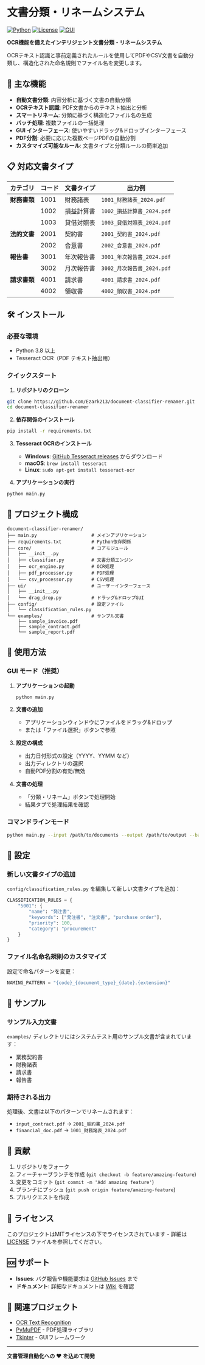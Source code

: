 # 文書分類・リネームシステム

[![Python](https://img.shields.io/badge/Python-3.8+-blue.svg)](https://www.python.org)
[![License](https://img.shields.io/badge/License-MIT-green.svg)](LICENSE)
[![GUI](https://img.shields.io/badge/GUI-Tkinter-orange.svg)](https://docs.python.org/3/library/tkinter.html)

**OCR機能を備えたインテリジェント文書分類・リネームシステム**

OCRテキスト認識と事前定義されたルールを使用してPDFやCSV文書を自動分類し、構造化された命名規則でファイル名を変更します。

## 🚀 主な機能

- **自動文書分類**: 内容分析に基づく文書の自動分類
- **OCRテキスト認識**: PDF文書からのテキスト抽出と分析
- **スマートリネーム**: 分類に基づく構造化ファイル名の生成
- **バッチ処理**: 複数ファイルの一括処理
- **GUI インターフェース**: 使いやすいドラッグ&ドロップインターフェース
- **PDF分割**: 必要に応じた複数ページPDFの自動分割
- **カスタマイズ可能なルール**: 文書タイプと分類ルールの簡単追加

## 📋 対応文書タイプ

| カテゴリ | コード | 文書タイプ | 出力例 |
|----------|------|------------|--------|
| **財務書類** | 1001 | 財務諸表 | `1001_財務諸表_2024.pdf` |
| | 1002 | 損益計算書 | `1002_損益計算書_2024.pdf` |
| | 1003 | 貸借対照表 | `1003_貸借対照表_2024.pdf` |
| **法的文書** | 2001 | 契約書 | `2001_契約書_2024.pdf` |
| | 2002 | 合意書 | `2002_合意書_2024.pdf` |
| **報告書** | 3001 | 年次報告書 | `3001_年次報告書_2024.pdf` |
| | 3002 | 月次報告書 | `3002_月次報告書_2024.pdf` |
| **請求書類** | 4001 | 請求書 | `4001_請求書_2024.pdf` |
| | 4002 | 領収書 | `4002_領収書_2024.pdf` |

## 🛠️ インストール

### 必要な環境
- Python 3.8 以上
- Tesseract OCR（PDF テキスト抽出用）

### クイックスタート

1. **リポジトリのクローン**
```bash
git clone https://github.com/Ezark213/document-classifier-renamer.git
cd document-classifier-renamer
```

2. **依存関係のインストール**
```bash
pip install -r requirements.txt
```

3. **Tesseract OCRのインストール**
   - **Windows**: [GitHub Tesseract releases](https://github.com/UB-Mannheim/tesseract/wiki) からダウンロード
   - **macOS**: `brew install tesseract`
   - **Linux**: `sudo apt-get install tesseract-ocr`

4. **アプリケーションの実行**
```bash
python main.py
```

## 📁 プロジェクト構成

```
document-classifier-renamer/
├── main.py                    # メインアプリケーション
├── requirements.txt           # Python依存関係
├── core/                      # コアモジュール
│   ├── __init__.py
│   ├── classifier.py          # 文書分類エンジン
│   ├── ocr_engine.py          # OCR処理
│   ├── pdf_processor.py       # PDF処理
│   └── csv_processor.py       # CSV処理
├── ui/                        # ユーザーインターフェース
│   ├── __init__.py
│   └── drag_drop.py           # ドラッグ&ドロップGUI
├── config/                    # 設定ファイル
│   └── classification_rules.py
└── examples/                  # サンプル文書
    ├── sample_invoice.pdf
    ├── sample_contract.pdf
    └── sample_report.pdf
```

## 🎯 使用方法

### GUI モード（推奨）

1. **アプリケーションの起動**
   ```bash
   python main.py
   ```

2. **文書の追加**
   - アプリケーションウィンドウにファイルをドラッグ&ドロップ
   - または「ファイル選択」ボタンで参照

3. **設定の構成**
   - 出力日付形式の設定（YYYY、YYMM など）
   - 出力ディレクトリの選択
   - 自動PDF分割の有効/無効

4. **文書の処理**
   - 「分類・リネーム」ボタンで処理開始
   - 結果タブで処理結果を確認

### コマンドラインモード

```bash
python main.py --input /path/to/documents --output /path/to/output --batch
```

## 🔧 設定

### 新しい文書タイプの追加

`config/classification_rules.py` を編集して新しい文書タイプを追加：

```python
CLASSIFICATION_RULES = {
    "5001": {
        "name": "発注書",
        "keywords": ["発注書", "注文書", "purchase order"],
        "priority": 100,
        "category": "procurement"
    }
}
```

### ファイル名命名規則のカスタマイズ

設定で命名パターンを変更：

```python
NAMING_PATTERN = "{code}_{document_type}_{date}.{extension}"
```

## 🧪 サンプル

### サンプル入力文書
`examples/` ディレクトリにはシステムテスト用のサンプル文書が含まれています：
- 業務契約書
- 財務諸表
- 請求書
- 報告書

### 期待される出力
処理後、文書は以下のパターンでリネームされます：
- `input_contract.pdf` → `2001_契約書_2024.pdf`
- `financial_doc.pdf` → `1001_財務諸表_2024.pdf`

## 🤝 貢献

1. リポジトリをフォーク
2. フィーチャーブランチを作成 (`git checkout -b feature/amazing-feature`)
3. 変更をコミット (`git commit -m 'Add amazing feature'`)
4. ブランチにプッシュ (`git push origin feature/amazing-feature`)
5. プルリクエストを作成

## 📄 ライセンス

このプロジェクトはMITライセンスの下でライセンスされています - 詳細は [LICENSE](LICENSE) ファイルを参照してください。

## 🆘 サポート

- **Issues**: バグ報告や機能要求は [GitHub Issues](https://github.com/Ezark213/document-classifier-renamer/issues) まで
- **ドキュメント**: 詳細なドキュメントは [Wiki](https://github.com/Ezark213/document-classifier-renamer/wiki) を確認

## 🔗 関連プロジェクト

- [OCR Text Recognition](https://github.com/tesseract-ocr/tesseract)
- [PyMuPDF](https://github.com/pymupdf/PyMuPDF) - PDF処理ライブラリ
- [Tkinter](https://docs.python.org/3/library/tkinter.html) - GUIフレームワーク

---

**文書管理自動化への ❤️ を込めて開発**